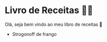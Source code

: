 # Livro de Receitas :man_cook:

Olá, seja bem vindo ao meu libro de receitas :wave:

- Strogonoff de frango